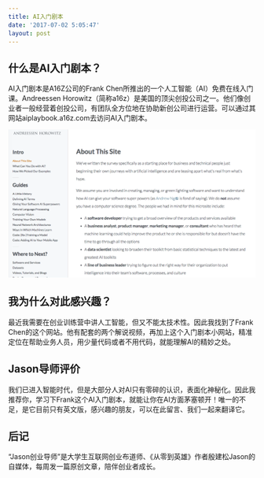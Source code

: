 ```yaml
---
title: AI入门剧本
date: '2017-07-02 5:05:47'
layout: post
---
```


## 什么是AI入门剧本？

AI入门剧本是A16Z公司的Frank Chen所推出的一个人工智能（AI）免费在线入门课。Andreessen Horowitz（简称a16z）是美国的顶尖创投公司之一。他们像创业者一般经营着创投公司，有团队全方位地在协助新创公司进行运营。可以通过其网站aiplaybook.a16z.com去访问AI入门剧本。

![aiplaybook](/assets/aiplaybook.png)

## 我为什么对此感兴趣？

最近我需要在创业训练营中讲人工智能，但又不能太技术性。因此我找到了Frank Chen的这个网站。他有配套的两个解说视频，再加上这个入门剧本小网站，精准定位在帮助业务人员，用少量代码或者不用代码，就能理解AI的精妙之处。

## Jason导师评价

我们已进入智能时代，但是大部分人对AI只有零碎的认识，表面化神秘化。因此我推荐你，学习下Frank这个AI入门剧本，就能让你在AI方面茅塞顿开！唯一的不足，是它目前只有英文版，感兴趣的朋友，可以在此留言、我们一起来翻译它。

## 后记

“Jason创业导师”是大学生互联网创业布道师、《从零到英雄》作者殷建松Jason的自媒体，每周发一篇原创文章，陪伴创业者成长。
